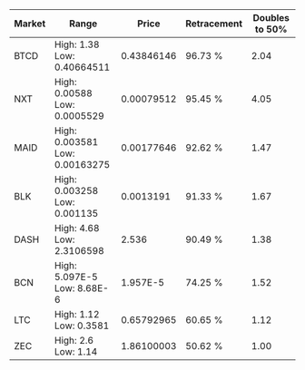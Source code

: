 | Market | Range | Price| Retracement | Doubles to 50% |
| --- | --- | --- | --- | --- |
| BTCD | High: 1.38<br />Low: 0.40664511 | 0.43846146 | 96.73 % | 2.04 |
| NXT | High: 0.00588<br />Low: 0.0005529 | 0.00079512 | 95.45 % | 4.05 |
| MAID | High: 0.003581<br />Low: 0.00163275 | 0.00177646 | 92.62 % | 1.47 |
| BLK | High: 0.003258<br />Low: 0.001135 | 0.0013191 | 91.33 % | 1.67 |
| DASH | High: 4.68<br />Low: 2.3106598 | 2.536 | 90.49 % | 1.38 |
| BCN | High: 5.097E-5<br />Low: 8.68E-6 | 1.957E-5 | 74.25 % | 1.52 |
| LTC | High: 1.12<br />Low: 0.3581 | 0.65792965 | 60.65 % | 1.12 |
| ZEC | High: 2.6<br />Low: 1.14 | 1.86100003 | 50.62 % | 1.00 |
